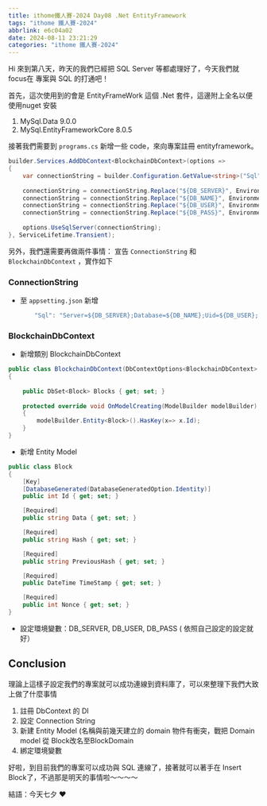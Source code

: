 ```yaml
---
title: ithome鐵人賽-2024 Day08 .Net EntityFramework
tags: "ithome 鐵人賽-2024"
abbrlink: e6c04a02
date: 2024-08-11 23:21:29
categories: "ithome 鐵人賽-2024"
---
```

Hi 來到第八天，昨天的我們已經把 SQL Server 等都處理好了，今天我們就 focus在 專案與 SQL 的打通吧！

<!--more-->
首先，這次使用到的會是 EntityFrameWork 這個 .Net 套件，這邊附上全名以便使用nuget 安裝

1. MySql.Data 9.0.0
2. MySql.EntityFrameworkCore 8.0.5


接著我們需要到 `programs.cs`  新增一些 code，來向專案註冊 entityframework。

```csharp
builder.Services.AddDbContext<BlockchainDbContext>(options =>
{
    var connectionString = builder.Configuration.GetValue<string>("Sql");
    
    connectionString = connectionString.Replace("${DB_SERVER}", Environment.GetEnvironmentVariables()["DB_SERVER"]!.ToString());
    connectionString = connectionString.Replace("${DB_NAME}", Environment.GetEnvironmentVariables()["DB_NAME"]!.ToString());
    connectionString = connectionString.Replace("${DB_USER}", Environment.GetEnvironmentVariables()["DB_USER"]!.ToString());
    connectionString = connectionString.Replace("${DB_PASS}", Environment.GetEnvironmentVariables()["DB_PASS"]!.ToString());
    
    options.UseSqlServer(connectionString);
}, ServiceLifetime.Transient);

```

另外，我們還需要再做兩件事情： 宣告 `ConnectionString` 和 `BlockchainDbContext`  ，實作如下

### ConnectionString

- 至 `appsetting.json` 新增

    ```csharp
        "Sql": "Server=${DB_SERVER};Database=${DB_NAME};Uid=${DB_USER};Pwd=${DB_PASS};",
    ```


### BlockchainDbContext

- 新增類別 BlockchainDbContext

```csharp
public class BlockchainDbContext(DbContextOptions<BlockchainDbContext> contextOptions): DbContext(contextOptions) 
{
    
    public DbSet<Block> Blocks { get; set; }
    
    protected override void OnModelCreating(ModelBuilder modelBuilder)
    {
        modelBuilder.Entity<Block>().HasKey(x=> x.Id);
    }
}
```

- 新增 Entity Model

```csharp
public class Block
{
    [Key]
    [DatabaseGenerated(DatabaseGeneratedOption.Identity)]
    public int Id { get; set; }

    [Required]
    public string Data { get; set; }

    [Required]
    public string Hash { get; set; }

    [Required]
    public string PreviousHash { get; set; }

    [Required]
    public DateTime TimeStamp { get; set; }

    [Required]
    public int Nonce { get; set; }
}
```

- 設定環境變數：DB_SERVER, DB_USER, DB_PASS ( 依照自己設定的設定就好）

## Conclusion

理論上這樣子設定我們的專案就可以成功連線到資料庫了，可以來整理下我們大致上做了什麼事情

1. 註冊 DbContext 的 DI
2. 設定 Connection String
3. 新建 Entity Model (名稱與前幾天建立的 domain 物件有衝突，戰把 Domain model 從 Block改名至BlockDomain
4. 綁定環境變數

好啦，到目前我們的專案可以成功與 SQL 連線了，接著就可以著手在 Insert Block了，不過那是明天的事情啦～～～～

結語：今天七夕 ❤️
